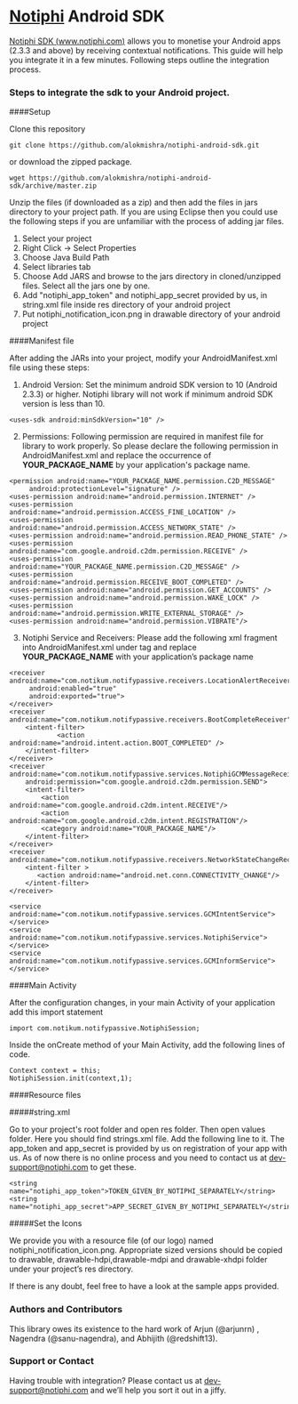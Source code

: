 [Notiphi](http://www.notiphi.com) Android SDK
===================

[Notiphi SDK (www.notiphi.com)](http://www.notiphi.com) allows you to monetise your Android apps (2.3.3 and above) by receiving contextual notifications. This guide will help you integrate it in a few minutes. Following steps outline the integration process.

### Steps to integrate the sdk to your Android project.

####Setup

Clone this repository

```
git clone https://github.com/alokmishra/notiphi-android-sdk.git
```

or download the zipped package.

```
wget https://github.com/alokmishra/notiphi-android-sdk/archive/master.zip
```

Unzip the files (if downloaded as a zip) and then add the files in jars directory to your project path. If you
are using Eclipse then you could use the following steps if you are unfamiliar with the process of adding jar files.

1. Select your project
2. Right Click -> Select Properties
3. Choose Java Build Path
4. Select libraries tab
5. Choose Add JARS and browse to the jars directory in cloned/unzipped files. Select all the jars one by one.
6. Add "notiphi_app_token" and  notiphi_app_secret provided by us, in string.xml file inside res directory of your android project
7. Put notiphi_notification_icon.png in drawable directory of your android project

####Manifest file

After adding the JARs into your project, modify your AndroidManifest.xml file using these steps:

1. Android Version: Set the minimum android SDK version to 10 (Android 2.3.3) or higher. Notiphi library will not work if minimum android SDK version is less than 10.

```
<uses-sdk android:minSdkVersion="10" />
```

2. Permissions: Following permission are required in manifest file for library to work properly. So please declare the following permission in AndroidManifest.xml and replace the occurrence of **YOUR_PACKAGE_NAME** by your application's package name.

```
<permission android:name="YOUR_PACKAGE_NAME.permission.C2D_MESSAGE"
     android:protectionLevel="signature" />
<uses-permission android:name="android.permission.INTERNET" />
<uses-permission android:name="android.permission.ACCESS_FINE_LOCATION" />
<uses-permission android:name="android.permission.ACCESS_NETWORK_STATE" />
<uses-permission android:name="android.permission.READ_PHONE_STATE" />
<uses-permission android:name="com.google.android.c2dm.permission.RECEIVE" />
<uses-permission android:name="YOUR_PACKAGE_NAME.permission.C2D_MESSAGE" />
<uses-permission android:name="android.permission.RECEIVE_BOOT_COMPLETED" />
<uses-permission android:name="android.permission.GET_ACCOUNTS" />
<uses-permission android:name="android.permission.WAKE_LOCK" />
<uses-permission android:name="android.permission.WRITE_EXTERNAL_STORAGE" />
<uses-permission android:name="android.permission.VIBRATE"/>
```

3. Notiphi Service and Receivers: Please add the following xml fragment into AndroidManifest.xml under <application> tag and replace **YOUR_PACKAGE_NAME** with your application’s package name

```
<receiver android:name="com.notikum.notifypassive.receivers.LocationAlertReceiver"
     android:enabled="true"
     android:exported="true">
</receiver>
<receiver android:name="com.notikum.notifypassive.receivers.BootCompleteReceiver">
    <intent-filter>
    		<action android:name="android.intent.action.BOOT_COMPLETED" />
    </intent-filter>
</receiver>
<receiver android:name="com.notikum.notifypassive.services.NotiphiGCMMessageReceiver"
    android:permission="com.google.android.c2dm.permission.SEND">
    <intent-filter>
    	<action android:name="com.google.android.c2dm.intent.RECEIVE"/>
     	<action android:name="com.google.android.c2dm.intent.REGISTRATION"/>
    	<category android:name="YOUR_PACKAGE_NAME"/>
    </intent-filter>
</receiver>
<receiver android:name="com.notikum.notifypassive.receivers.NetworkStateChangeReceiver">
    <intent-filter >
       <action android:name="android.net.conn.CONNECTIVITY_CHANGE"/>
    </intent-filter>
</receiver>

<service android:name="com.notikum.notifypassive.services.GCMIntentService"></service>
<service android:name="com.notikum.notifypassive.services.NotiphiService"></service>
<service android:name="com.notikum.notifypassive.services.GCMInformService"></service>
```

####Main Activity

After the configuration changes, in your main Activity of your application  add this import statement

```
import com.notikum.notifypassive.NotiphiSession;
```

Inside the onCreate method of your Main Activity, add the following lines of code.

```
Context context = this;
NotiphiSession.init(context,1);
```

####Resource files

#####string.xml

Go to your project's root folder and open res folder. Then open values folder. Here you should find strings.xml file. Add the following line to it.
The app_token and app_secret is provided by us on registration of your app with us. As of now there is no online process and you need to contact us at dev-support@notiphi.com to get these.

```
<string name="notiphi_app_token">TOKEN_GIVEN_BY_NOTIPHI_SEPARATELY</string>
<string name="notiphi_app_secret">APP_SECRET_GIVEN_BY_NOTIPHI_SEPARATELY</string>
```

#####Set the Icons

We provide you with a resource file (of our logo) named notiphi_notification_icon.png. Appropriate sized versions should be copied to drawable, drawable-hdpi,drawable-mdpi and drawable-xhdpi folder under your project’s res directory.

If there is any doubt, feel free to have a look at the sample apps provided.

### Authors and Contributors

This library owes its existence to the hard work of Arjun (@arjunrn) , Nagendra (@sanu-nagendra), and Abhijith (@redshift13).

### Support or Contact

Having trouble with integration? Please contact us at dev-support@notiphi.com and we’ll help you sort it out in a jiffy.
